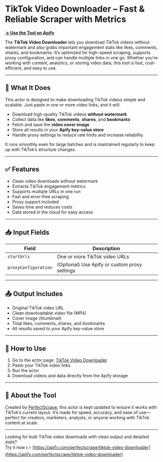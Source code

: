 # TikTok Video Downloader – Fast & Reliable Scraper with Metrics

[**→ Use the Tool on Apify**](https://apify.com/perfectscrape/tiktok-video-downloader)

The **TikTok Video Downloader** lets you download TikTok videos without watermark and also grabs important engagement stats like likes, comments, shares, and bookmarks. It’s optimized for high-speed scraping, supports proxy configuration, and can handle multiple links in one go. Whether you’re working with content, analytics, or storing video data, this tool is fast, cost-efficient, and easy to use.

---

## 🔧 What It Does

This actor is designed to make downloading TikTok videos simple and scalable. Just paste in one or more video links, and it will:

- Download high-quality TikTok videos **without watermark**
- Collect data like **likes**, **comments**, **shares**, and **bookmarks**
- Fetch and save the **video cover image**
- Store all results in your **Apify key-value store**
- Handle proxy settings to reduce rate limits and increase reliability

It runs smoothly even for large batches and is maintained regularly to keep up with TikTok’s structure changes.

---

## ✅ Features

- Clean video downloads without watermark
- Extracts TikTok engagement metrics
- Supports multiple URLs in one run
- Fast and error-free scraping
- Proxy support included
- Saves time and reduces costs
- Data stored in the cloud for easy access

---

## 📥 Input Fields

| Field                 | Description                                      |
|----------------------|--------------------------------------------------|
| `startUrls`          | One or more TikTok video URLs                    |
| `proxyConfiguration` | (Optional) Use Apify or custom proxy settings    |

---

## 📤 Output Includes

- Original TikTok video URL  
- Clean downloadable video file (MP4)  
- Cover image (thumbnail)  
- Total likes, comments, shares, and bookmarks  
- All results saved to your Apify key-value store

---

## 🚀 How to Use

1. Go to the actor page: [TikTok Video Downloader](https://apify.com/perfectscrape/tiktok-video-downloader)  
2. Paste your TikTok video links  
3. Run the actor  
4. Download videos and data directly from the Apify storage

---

## 👋 About the Tool

Created by [PerfectScrape](https://apify.com/perfectscrape), this actor is kept updated to ensure it works with TikTok’s current layout. It’s made for speed, accuracy, and ease of use—perfect for creators, marketers, analysts, or anyone working with TikTok content at scale.

---

Looking for bulk TikTok video downloads with clean output and detailed stats?  
Try it now 👉 [https://apify.com/perfectscrape/tiktok-video-downloader](https://apify.com/perfectscrape/tiktok-video-downloader)

